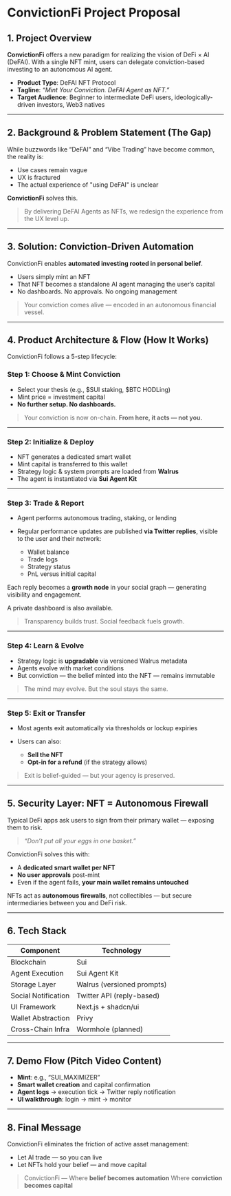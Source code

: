 # ConvictionFi Project Proposal

## 1. Project Overview

**ConvictionFi** offers a new paradigm for realizing the vision of DeFi × AI (DeFAI). With a single NFT mint, users can delegate conviction-based investing to an autonomous AI agent.

- **Product Type**: DeFAI NFT Protocol
- **Tagline**: _“Mint Your Conviction. DeFAI Agent as NFT.”_
- **Target Audience**: Beginner to intermediate DeFi users, ideologically-driven investors, Web3 natives

---

## 2. Background & Problem Statement (The Gap)

While buzzwords like “DeFAI” and “Vibe Trading” have become common, the reality is:

- Use cases remain vague
- UX is fractured
- The actual experience of "using DeFAI" is unclear

**ConvictionFi** solves this.

> By delivering DeFAI Agents as NFTs, we redesign the experience from the UX level up.

---

## 3. Solution: Conviction-Driven Automation

ConvictionFi enables **automated investing rooted in personal belief**.

- Users simply mint an NFT
- That NFT becomes a standalone AI agent managing the user’s capital
- No dashboards. No approvals. No ongoing management

> Your conviction comes alive — encoded in an autonomous financial vessel.

---

## 4. Product Architecture & Flow (How It Works)

ConvictionFi follows a 5-step lifecycle:

### Step 1: Choose & Mint Conviction

- Select your thesis (e.g., \$SUI staking, \$BTC HODLing)
- Mint price = investment capital
- **No further setup. No dashboards.**

> Your conviction is now on-chain.
> **From here, it acts — not you.**

---

### Step 2: Initialize & Deploy

- NFT generates a dedicated smart wallet
- Mint capital is transferred to this wallet
- Strategy logic & system prompts are loaded from **Walrus**
- The agent is instantiated via **Sui Agent Kit**

---

### Step 3: Trade & Report

- Agent performs autonomous trading, staking, or lending
- Regular performance updates are published **via Twitter replies**, visible to the user and their network:

  - Wallet balance
  - Trade logs
  - Strategy status
  - PnL versus initial capital

Each reply becomes a **growth node** in your social graph — generating visibility and engagement.

A private dashboard is also available.

> Transparency builds trust.
> Social feedback fuels growth.

---

### Step 4: Learn & Evolve

- Strategy logic is **upgradable** via versioned Walrus metadata
- Agents evolve with market conditions
- But conviction — the belief minted into the NFT — remains immutable

> The mind may evolve.
> But the soul stays the same.

---

### Step 5: Exit or Transfer

- Most agents exit automatically via thresholds or lockup expiries
- Users can also:

  - **Sell the NFT**
  - **Opt-in for a refund** (if the strategy allows)

> Exit is belief-guided —
> but your agency is preserved.

---

## 5. Security Layer: NFT = Autonomous Firewall

Typical DeFi apps ask users to sign from their primary wallet — exposing them to risk.

> _“Don’t put all your eggs in one basket.”_

ConvictionFi solves this with:

- A **dedicated smart wallet per NFT**
- **No user approvals** post-mint
- Even if the agent fails, **your main wallet remains untouched**

NFTs act as **autonomous firewalls**,
not collectibles — but secure intermediaries between you and DeFi risk.

---

## 6. Tech Stack

| Component           | Technology                 |
| ------------------- | -------------------------- |
| Blockchain          | Sui                        |
| Agent Execution     | Sui Agent Kit              |
| Storage Layer       | Walrus (versioned prompts) |
| Social Notification | Twitter API (reply-based)  |
| UI Framework        | Next.js + shadcn/ui        |
| Wallet Abstraction  | Privy                      |
| Cross-Chain Infra   | Wormhole (planned)         |

---

## 7. Demo Flow (Pitch Video Content)

- **Mint**: e.g., “SUI_MAXIMIZER”
- **Smart wallet creation** and capital confirmation
- **Agent logs** → execution tick → Twitter reply notification
- **UI walkthrough**: login → mint → monitor

---

## 8. Final Message

ConvictionFi eliminates the friction of active asset management:

- Let AI trade — so you can live
- Let NFTs hold your belief — and move capital

> ConvictionFi —
> Where **belief becomes automation**
> Where **conviction becomes capital**
